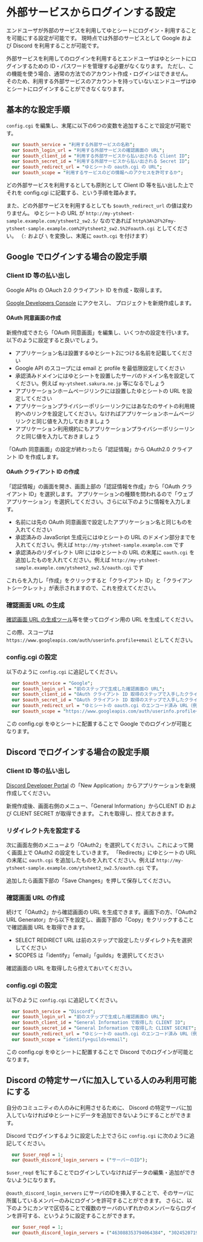 # 外部サービスからログインする設定

エンドユーザが外部のサービスを利用してゆとシートにログイン・利用することを可能にする設定が可能です。
現時点では外部のサービスとして Google および Discord を利用することが可能です。

外部サービスを利用してのログインを利用するとエンドユーザはゆとシートにログインするための ID・パスワードを管理する必要がなくなります。
ただし、この機能を使う場合、通常の方法でのアカウント作成・ログインはできません。
そのため、利用する外部サービスのアカウントを持っていないエンドユーザはゆとシートにログインすることができなくなります。

## 基本的な設定手順

`config.cgi` を編集し、末尾に以下の6つの変数を追加することで設定が可能です。

```perl
  our $oauth_service = "利用する外部サービスの名称";
  our $oauth_login_url = "利用する外部サービスの確認画面の URL";
  our $oauth_client_id = "利用する外部サービスから払い出される Client ID";
  our $oauth_secret_id = "利用する外部サービスから払い出される Secret ID";
  our $oauth_redirect_url = "ゆとシートの oauth.cgi の URL";
  our $oauth_scope = "利用するサービスのどの情報へのアクセスを許可するか";
```

どの外部サービスを利用するとしても原則として Client ID 等を払い出した上でそれを config.cgi に記載する、という手順を踏みます。

また、どの外部サービスを利用するとしても `$oauth_redirect_url` の値は変わりません。
ゆとシートの URL が `http://my-ytsheet-sample.example.com/ytsheet2_sw2.5/` なのであれば
`http%3A%2F%2Fmy-ytsheet-sample.example.com%2Fytsheet2_sw2.5%2Foauth.cgi` としてください。
（`:` および `\` を変換し、末尾に `oauth.cgi` を付けます）


## Google でログインする場合の設定手順

### Client ID 等の払い出し

Google APIs の OAuch 2.0 クライアント ID を作成・取得します。

[Google Developers Console](https://console.developers.google.com/) にアクセスし、
プロジェクトを新規作成します。

#### OAuth 同意画面の作成

新規作成できたら「OAuth 同意画面」を編集し、いくつかの設定を行います。以下のように設定すると良いでしょう。

* アプリケーション名は設置するゆとシート2につける名前を記載してください
* Google API のスコープには email と profile を最低限設定してください
* 承認済みドメインにはゆとシートを設置したサーバのドメイン名を設定してください。例えば `my-ytsheet.sakura.ne.jp` 等になるでしょう
* アプリケーションホームページリンクには設置したゆとシートの URL を設定してください
* アプリケーションプライバシーポリシーリンクにはあなたのサイトの利用規約へのリンクを設定してください。なければアプリケーションホームページリンクと同じ値を入力しておきましょう
* アプリケーション利用規約にもアプリケーションプライバシーポリシーリンクと同じ値を入力しておきましょう

「OAuth 同意画面」の設定が終わったら「認証情報」から OAuth2.0 クライアント ID を作成します。

#### OAuth クライアント ID の作成

「認証情報」の画面を開き、画面上部の「認証情報を作成」から「OAuth クライアント ID」を選択します。
アプリケーションの種類を問われるので「ウェブアプリケーション」を選択してください。さらに以下のように情報を入力します。

* 名前には先の OAuth 同意画面で設定したアプリケーション名と同じものを入れてください
* 承認済みの JavaScript 生成元にはゆとシートの URL のドメイン部分までを入れてください。例えば `http://my-ytsheet-sample.example.com` です
* 承認済みのリダイレクト URI にはゆとシートの URL の末尾に `oauth.cgi` を追加したものを入れてください。例えば `http://my-ytsheet-sample.example.com/ytsheet2_sw2.5/oauth.cgi` です

これらを入力し「作成」をクリックすると「クライアント ID」と「クライアントシークレット」が表示されますので、これを控えてください。

### 確認画面 URL の生成

[確認画面 URL の生成ツール](http://shunshun94.web.fc2.com/util/OAuthUrl.html)等を使ってログイン用の URL を生成してください。

この際、スコープは `https://www.googleapis.com/auth/userinfo.profile+email` としてください。

### config.cgi の設定

以下のように `config.cgi` に追記してください。

```perl
  our $oauth_service = "Google";
  our $oauth_login_url = "前のステップで生成した確認画面の URL";
  our $oauth_client_id = "OAuth クライアント ID 取得のステップで入手したクライアント ID";
  our $oauth_secret_id = "OAuth クライアント ID 取得のステップで入手したクライアントシークレット";
  our $oauth_redirect_url = "ゆとシートの oauth.cgi のエンコード済み URL（例：http%3A%2F%2Fmy-ytsheet-sample.example.com%2Fytsheet2_sw2.5%2Foauth.cgi）";
  our $oauth_scope = "https://www.googleapis.com/auth/userinfo.profile+email";
```

この config.cgi をゆとシートに配置することで Google でのログインが可能となります。

## Discord でログインする場合の設定手順

### Client ID 等の払い出し

[Discord Developer Portal](https://discordapp.com/developers/applications) の「New Application」からアプリケーションを新規作成してください。

新規作成後、画面右側のメニュー、「General Information」からCLIENT ID および CLIENT SECRET が取得できます。
これを取得し、控えておきます。

### リダイレクト先を設定する

次に画面左側のメニューより「OAuth2」を選択してください。これによって開く画面上で OAuth2 の設定をしていきます。
「Redirects」にゆとシートの URL の末尾に `oauth.cgi` を追加したものを入れてください。例えば `http://my-ytsheet-sample.example.com/ytsheet2_sw2.5/oauth.cgi` です。

追加したら画面下部の「Save Changes」を押して保存してください。

### 確認画面 URL の作成

続けて「OAuth2」から確認画面の URL を生成できます。画面下の方、「OAuth2 URL Generator」から以下を設定し、画面下部の「Copy」をクリックすることで確認画面 URL を取得できます。

* SELECT REDIRECT URL は前のステップで設定したリダイレクト先を選択してください
* SCOPES は「identify」「email」「guilds」を選択してください

確認画面の URL を取得したら控えておいてください。

### config.cgi の設定

以下のように `config.cgi` に追記してください。

```perl
  our $oauth_service = "Discord";
  our $oauth_login_url = "前のステップで生成した確認画面の URL";
  our $oauth_client_id = "General Information で取得した CLIENT ID";
  our $oauth_secret_id = "General Information で取得した CLIENT SECRET";
  our $oauth_redirect_url = "ゆとシートの oauth.cgi のエンコード済み URL（例：http%3A%2F%2Fmy-ytsheet-sample.example.com%2Fytsheet2_sw2.5%2Foauth.cgi）";
  our $oauth_scope = "identify+guilds+email";
```

この config.cgi をゆとシートに配置することで Discord でのログインが可能となります。

## Discord の特定サーバに加入している人のみ利用可能にする 

自分のコミュニティの人のみに利用させるために、 Discord の特定サーバに加入していなければゆとシートにデータを追加できないようにすることができます。

Discord でログインするように設定した上でさらに `config.cgi` に次のように追記してください。

```perl
  our $user_reqd = 1;
  our @oauth_discord_login_servers = ("サーバーのID");
```

`$user_reqd` を1にすることでログインしていなければデータの編集・追加ができないようになります。

`@oauth_discord_login_servers` にサーバのIDを挿入することで、そのサーバに所属しているメンバーのみにログインを許可することができます。
さらに、以下のようにカンマで区切ることで複数のサーバのいずれかのメンバーならログインを許可する、というように設定することができます。

```perl
  our $user_reqd = 1;
  our @oauth_discord_login_servers = ("463088353794064384", "302452071993442307");
```

